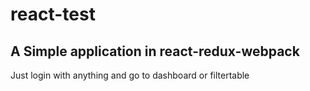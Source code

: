 # react-test
<h2>A Simple application in react-redux-webpack</h2>
Just login with anything and go to dashboard or filtertable
